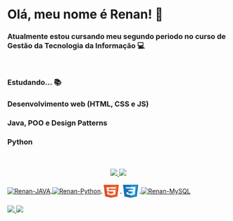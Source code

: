 # Olá, meu nome é Renan! 👋
### Atualmente estou cursando meu segundo periodo no curso de Gestão da Tecnologia da Informação 💻

<br>

### Estudando... 📚
### Desenvolvimento web (HTML, CSS e JS)
### Java, POO e Design Patterns
### Python 

<br>
<br>

<div align="center">
  <a href="https://github.com/renanolv7">
  <img height="140em" src="https://github-readme-stats.vercel.app/api?username=renanolv7&show_icons=true&theme=dracula"/>
  <img height="140em" src="https://github-readme-stats.vercel.app/api/top-langs/?username=renanolv7&layout=compact&langs_count=7&theme=dracula"/>
</div>
  
<div style="display: inline_block"><br>
  <img align="center" alt="Renan-JAVA" height="30" width="40"  src="https://cdn.jsdelivr.net/gh/devicons/devicon/icons/java/java-original.svg" /> 
  <img align="center" alt="Renan-Python" height="30" width="40"  src="https://cdn.jsdelivr.net/gh/devicons/devicon/icons/python/python-original.svg" />
  <img align="center" alt="Renan-HTML" height="30" width="40"  src="https://raw.githubusercontent.com/devicons/devicon/master/icons/html5/html5-original.svg">
  <img align="center" alt="Renan-CSS" height="30" width="40"   src="https://raw.githubusercontent.com/devicons/devicon/master/icons/css3/css3-original.svg">
  <img align="center" alt="Renan-MySQL" height="30" width="40"  src="https://cdn.jsdelivr.net/gh/devicons/devicon/icons/mysql/mysql-original.svg" />

  <br>
</div>

<br>

<div>
   <a href = "mailto:reviniciusoliveira@gmail.com"><img src="https://img.shields.io/badge/Gmail-D14836?style=for-the-badge&logo=gmail&logoColor=white" target="_blank">       </a>
    <a href="https://www.linkedin.com/in/renanolv/" target="_blank"><img src="https://img.shields.io/badge/LinkedIn-0077B5?style=for-the-badge&logo=linkedin&logoColor=white" target="_blank"></a> 
</div>
  

 
